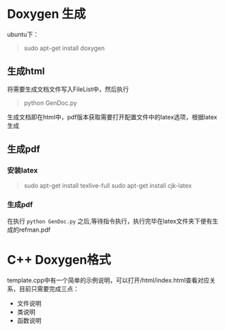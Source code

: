 # Doxygen 生成
ubuntu下：
> sudo apt-get install doxygen

## 生成html
将需要生成文档文件写入FileList中，然后执行
> python GenDoc.py

生成文档即在html中，pdf版本获取需要打开配置文件中的latex选项，根据latex生成

## 生成pdf
### 安装latex
> sudo apt-get install texlive-full 
> sudo apt-get install cjk-latex

### 生成pdf
在执行 ``` python GenDoc.py ``` 之后,等待指令执行，执行完毕在latex文件夹下便有生成的refman.pdf

# C++ Doxygen格式
template.cpp中有一个简单的示例说明，可以打开/html/index.html查看对应关系，目前只需要完成三点：
- 文件说明
- 类说明
- 函数说明
